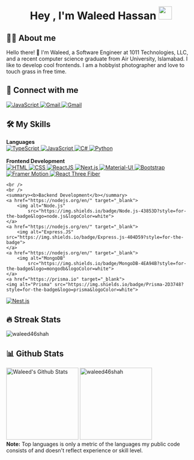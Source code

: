<h1 align="center">Hey , I'm Waleed Hassan <img src="https://media.giphy.com/media/hvRJCLFzcasrR4ia7z/giphy.gif"
        width="35"></h1>

## :sassy_man: About me
Hello there! 👋 I'm Waleed, a Software Engineer at 1011 Technologies, LLC, and a recent computer science graduate from Air University, Islamabad. I like to develop cool frontends. I am a hobbyist photographer and love to touch grass in free time.

## 👯 Connect with me
<p>
    <a href="https://www.linkedin.com/in/waleedhassanshah/" target="_blank">
        <img alt="JavaScript"
            src="https://img.shields.io/badge/LinkedIn-0077B5?style=for-the-badge&logo=linkedin&logoColor=white">
    </a>
    <a href="https://mail.google.com/mail/?view=cm&fs=1&to=waleed46shah@gmail.com" target="_blank">
        <img alt="Gmail" src="https://img.shields.io/badge/Gmail-D14836?style=for-the-badge&logo=gmail&logoColor=white">
    </a>
    <a href="https://github.com/waleed46shah" target="_blank">
        <img alt="Gmail"
            src="https://img.shields.io/badge/GitHub-100000?style=for-the-badge&logo=github&logoColor=white">
    </a>
</p>

## 🛠️ My Skills

<p>
    <summary><b>Languages</b></summary>
        <a href="https://github.com" target="_blank">
    <img alt="TypeScript" src="https://img.shields.io/badge/TypeScript-007ACC?style=for-the-badge&logo=typescript&logoColor=white">
</a>
    <a href="https://developer.mozilla.org/en-US/docs/Web/JavaScript" target="_blank">
        <img alt="JavaScript"
            src="https://img.shields.io/badge/javascript-%23323330.svg?style=for-the-badge&logo=javascript&logoColor=%23F7DF1E">
    </a>
    

<a href="https://github.com" target="_blank">
    <img alt="C#" src="https://img.shields.io/badge/C%23-239120?style=for-the-badge&logo=c-sharp&logoColor=white">
</a>


<a href="https://www.python.org" target="_blank">
        <img alt="Python"
            src="https://img.shields.io/badge/python-3670A0?style=for-the-badge&logo=python&logoColor=ffdd54">
    </a>
    <br />
    <br />
    <summary><b>Frontend Development</b></summary>
    <a href="https://www.w3.org/html/" target="_blank">
        <img alt="HTML"
            src="https://img.shields.io/badge/html5-%23E34F26.svg?style=for-the-badge&logo=html5&logoColor=white">
    </a>
    <a href="https://www.w3schools.com/css/" target="_blank">
        <img alt="CSS"
            src="https://img.shields.io/badge/css3-%231572B6.svg?style=for-the-badge&logo=css3&logoColor=white">
    </a>
    <a href="https://www.w3schools.com/react/" target="_blank">
        <img alt="ReactJS"
            src="https://img.shields.io/badge/react-%2320232a.svg?style=for-the-badge&logo=react&logoColor=%2361DAFB">
    </a>
    <a href="https://nextjs.org" target="_blank">
    <img alt="Next.js" src="https://img.shields.io/badge/Next.js-000000?style=for-the-badge&logo=next.js&logoColor=white">
</a>
    <a href="https://mui.com/" target="_blank">
        <img alt="Material-UI"
            src="https://img.shields.io/badge/MUI-%230081CB.svg?style=for-the-badge&logo=mui&logoColor=white">
    </a>
    <a href="https://getbootstrap.com/" target="_blank">
        <img alt="Bootstrap"
            src="https://img.shields.io/badge/bootstrap-%23563D7C.svg?style=for-the-badge&logo=bootstrap&logoColor=white">
    </a>
<a href="https://www.framer.com/motion/" target="_blank">
    <img alt="Framer Motion" src="https://img.shields.io/badge/Framer%20Motion-1F1F1F?style=for-the-badge">
</a>
<a href="https://github.com/pmndrs/react-three-fiber" target="_blank">
    <img alt="React Three Fiber" src="https://img.shields.io/badge/React%20Three%20Fiber-000000?style=for-the-badge&logo=react&logoColor=white">
</a>

    <br />
    <br />
    <summary><b>Backend Development</b></summary>
    <a href="https://nodejs.org/en/" target="_blank">
        <img alt="Node.js"
            src="https://img.shields.io/badge/Node.js-43853D?style=for-the-badge&logo=node.js&logoColor=white">
    </a>
    <a href="https://nodejs.org/en/" target="_blank">
        <img alt="Express.JS" src="https://img.shields.io/badge/Express.js-404D59?style=for-the-badge">
    </a>
    <a href="https://nodejs.org/en/" target="_blank">
        <img alt="MongoDB"
            src="https://img.shields.io/badge/MongoDB-4EA94B?style=for-the-badge&logo=mongodb&logoColor=white">
    </a>
    <a href="https://prisma.io" target="_blank">
    <img alt="Prisma" src="https://img.shields.io/badge/Prisma-2D3748?style=for-the-badge&logo=prisma&logoColor=white">
</a>
<a href="https://nestjs.com" target="_blank">
    <img alt="Nest.js" src="https://img.shields.io/badge/Nest.js-E0234E?style=for-the-badge&logo=nestjs&logoColor=white">
</a>

</p>

## 🔥 Streak Stats
<p><img src="https://github-readme-streak-stats.herokuapp.com/?user=waleed46shah&theme=algolia"
        alt="waleed46shah" /></p>

## 📊 Github Stats
<p>
    <a href="https://github.com/anuraghazra/github-readme-stats"><img alt="Waleed's Github Stats"
            src="https://github-readme-stats.vercel.app/api?username=waleed46shah&show_icons=true&count_private=true&theme=algolia"
            height="192px" /></a>
    <img src="https://github-readme-stats.vercel.app/api/top-langs?username=waleed46shah&langs_count=10&show_icons=true&locale=en&layout=compact&theme=algolia"
        alt="waleed46shah" height="192px" />
    <br />
    <b>Note:</b> Top languages is only a metric of the languages my public code consists of and doesn't reflect
    experience or skill level.
</p>
